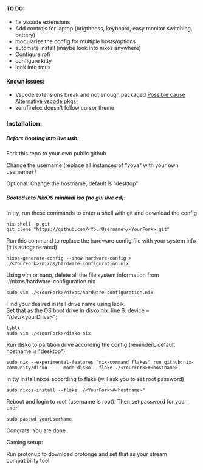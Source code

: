 #### TO DO: 
- fix vscode extensions
- Add controls for laptop (brigthness, keyboard, easy monitor switching, battery)
- modularize the config for multiple hosts/options
- automate install (maybe look into nixos anywhere)
- Configure rofi
- configure kitty
- look into tmux

#### Known issues: 
- Vscode extensions break and not enough packaged
  [Possible cause](https://github.com/catppuccin/vscode/issues/415)  
  [Alternative vscode pkgs](https://github.com/nix-community/nix-vscode-extensions/tree/master)  
- zen/firefox doesn't follow cursor theme

### Installation:

##### Before booting into live usb:

Fork this repo to your own public github

Change the username (replace all instances of "vova" with your own username)  \

Optional: Change the hostname, default is "desktop"

##### Booted into NixOS minimal iso (no gui live cd):  

In tty, run these commands to enter a shell with git and download the config

```
nix-shell -p git
git clone "https://github.com/<YourUsername>/<YourFork>.git"
```
Run this command to replace the hardware config file with your system info (it is autogenerated)

```
nixos-generate-config --show-hardware-config > ./<YourFork>/nixos/hardware-configuration.nix
```
Using vim or nano, delete all the file system information from ./<YourFork>/nixos/hardware-configuration.nix

```
sudo vim ./<YourFork>/nixos/hardware-configuration.nix
```

Find your desired install drive name using lsblk.  
Set that as the OS boot drive in disko.nix: line 6: device = "/dev/\<yourDrive>";

```
lsblk
sudo vim ./<YourFork>/disko.nix
```

Run disko to partition drive according the config (reminderL default hostname is "desktop")
```
sudo nix --experimental-features "nix-command flakes" run github:nix-community/disko -- --mode disko --flake ./<YourFork>#<hostname>
```
In tty install nixos according to flake (will ask you to set root password)

```
sudo nixos-install --flake ./<YourFork>#<hostname>"
```

Reboot and login to root (username is root). Then set password for your user

```
sudo passwd yourUserName
```
Congrats! You are done

Gaming setup:

Run protonup to download protonge and set that as your stream compatibility tool